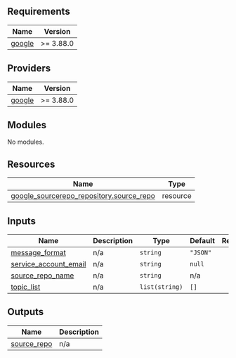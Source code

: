 <!-- BEGIN_TF_DOCS -->
## Requirements

| Name | Version |
|------|---------|
| <a name="requirement_google"></a> [google](#requirement\_google) | >= 3.88.0 |

## Providers

| Name | Version |
|------|---------|
| <a name="provider_google"></a> [google](#provider\_google) | >= 3.88.0 |

## Modules

No modules.

## Resources

| Name | Type |
|------|------|
| [google_sourcerepo_repository.source_repo](https://registry.terraform.io/providers/hashicorp/google/latest/docs/resources/sourcerepo_repository) | resource |

## Inputs

| Name | Description | Type | Default | Required |
|------|-------------|------|---------|:--------:|
| <a name="input_message_format"></a> [message\_format](#input\_message\_format) | n/a | `string` | `"JSON"` | no |
| <a name="input_service_account_email"></a> [service\_account\_email](#input\_service\_account\_email) | n/a | `string` | `null` | no |
| <a name="input_source_repo_name"></a> [source\_repo\_name](#input\_source\_repo\_name) | n/a | `string` | n/a | yes |
| <a name="input_topic_list"></a> [topic\_list](#input\_topic\_list) | n/a | `list(string)` | `[]` | no |

## Outputs

| Name | Description |
|------|-------------|
| <a name="output_source_repo"></a> [source\_repo](#output\_source\_repo) | n/a |
<!-- END_TF_DOCS -->